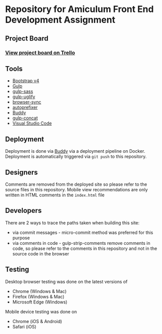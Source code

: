 Repository for Amiculum Front End Development Assignment
========================================================

Project Board
-------------

### [View project board on Trello](https://trello.com/b/MnKYanmf/amiculum-front-end-development-assignment)

Tools
----------

- [Bootstrap v4](https://getbootstrap.com/)
- [Gulp](https://gulpjs.com/)
- [gulp-sass](https://github.com/dlmanning/gulp-sass)
- [gulp-uglify](https://github.com/terinjokes/gulp-uglify)
- [browser-sync](https://github.com/BrowserSync/browser-sync)
- [autoprefixer](https://github.com/postcss/autoprefixer)
- [Buddy](https://buddy.works/)
- [gulp-concat](https://github.com/contra/gulp-concat)
- [Visual Studio Code](https://code.visualstudio.com/)

Deployment
----------

Deployment is done via [Buddy](https://buddy.works/) via a deployment pipeline on Docker. Deployment is automatically triggered via `git push` to this repository.

Designers
---------

Comments are removed from the deployed site so please refer to the source files in this repository. Mobile view recommendations are only written in HTML comments in the `index.html` file 

Developers
----------

There are 2 ways to trace the paths taken when building this site:

- via commit messages - micro-commit method was preferred for this purpose
- via comments in code - gulp-strip-comments remove comments in code, so please refer to the comments in this repository and not in the source code in the browser

Testing
-------

Desktop browser testing was done on the latest versions of 

- Chrome (Windows & Mac)
- Firefox (Windows & Mac)
- Microsoft Edge (Windows)

Mobile device testing was done on

- Chrome (iOS & Android)
- Safari (iOS)